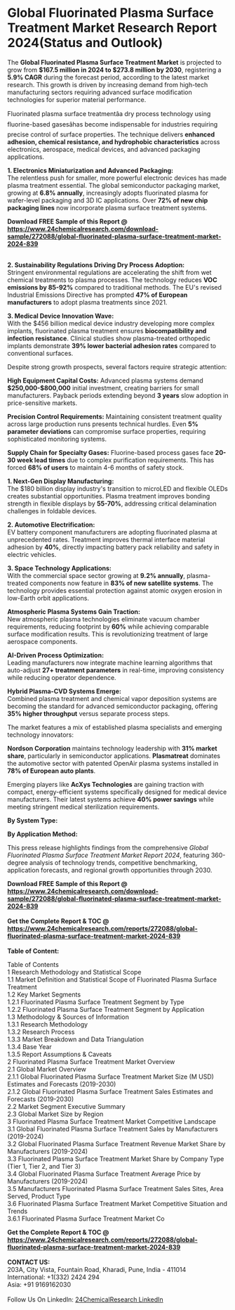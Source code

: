 <h1>Global Fluorinated Plasma Surface Treatment Market Research Report 2024(Status and Outlook)</h1><p>The <strong>Global Fluorinated Plasma Surface Treatment Market</strong> is projected to grow from <strong>$167.5 million in 2024 to $273.8 million by 2030</strong>, registering a <strong>5.9% CAGR</strong> during the forecast period, according to the latest market research. This growth is driven by increasing demand from high-tech manufacturing sectors requiring advanced surface modification technologies for superior material performance.</p><p>Fluorinated plasma surface treatmentâa dry process technology using fluorine-based gasesâhas become indispensable for industries requiring precise control of surface properties. The technique delivers <strong>enhanced adhesion, chemical resistance, and hydrophobic characteristics</strong> across electronics, aerospace, medical devices, and advanced packaging applications.</p><p><strong>1. Electronics Miniaturization and Advanced Packaging:</strong><br>
The relentless push for smaller, more powerful electronic devices has made plasma treatment essential. The global semiconductor packaging market, growing at <strong>6.8% annually</strong>, increasingly adopts fluorinated plasma for wafer-level packaging and 3D IC applications. Over <strong>72% of new chip packaging lines</strong> now incorporate plasma surface treatment systems.</p><div><b>Download FREE Sample of this Report @ 
            <a href="https://www.24chemicalresearch.com/download-sample/272088/global-fluorinated-plasma-surface-treatment-market-2024-839">
            https://www.24chemicalresearch.com/download-sample/272088/global-fluorinated-plasma-surface-treatment-market-2024-839</a></b></div><br><p><strong>2. Sustainability Regulations Driving Dry Process Adoption:</strong><br>
Stringent environmental regulations are accelerating the shift from wet chemical treatments to plasma processes. The technology reduces <strong>VOC emissions by 85-92%</strong> compared to traditional methods. The EU's revised Industrial Emissions Directive has prompted <strong>47% of European manufacturers</strong> to adopt plasma treatments since 2021.</p><p><strong>3. Medical Device Innovation Wave:</strong><br>
With the $456 billion medical device industry developing more complex implants, fluorinated plasma treatment ensures <strong>biocompatibility and infection resistance</strong>. Clinical studies show plasma-treated orthopedic implants demonstrate <strong>39% lower bacterial adhesion rates</strong> compared to conventional surfaces.</p><p>Despite strong growth prospects, several factors require strategic attention:</p><p><strong>High Equipment Capital Costs:</strong> Advanced plasma systems demand <strong>$250,000-$800,000</strong> initial investment, creating barriers for small manufacturers. Payback periods extending beyond <strong>3 years</strong> slow adoption in price-sensitive markets.</p><p><strong>Precision Control Requirements:</strong> Maintaining consistent treatment quality across large production runs presents technical hurdles. Even <strong>5% parameter deviations</strong> can compromise surface properties, requiring sophisticated monitoring systems.</p><p><strong>Supply Chain for Specialty Gases:</strong> Fluorine-based process gases face <strong>20-30 week lead times</strong> due to complex purification requirements. This has forced <strong>68% of users</strong> to maintain 4-6 months of safety stock.</p><p><strong>1. Next-Gen Display Manufacturing:</strong><br>
The $180 billion display industry's transition to microLED and flexible OLEDs creates substantial opportunities. Plasma treatment improves bonding strength in flexible displays by <strong>55-70%</strong>, addressing critical delamination challenges in foldable devices.</p><p><strong>2. Automotive Electrification:</strong><br>
EV battery component manufacturers are adopting fluorinated plasma at unprecedented rates. Treatment improves thermal interface material adhesion by <strong>40%</strong>, directly impacting battery pack reliability and safety in electric vehicles.</p><p><strong>3. Space Technology Applications:</strong><br>
With the commercial space sector growing at <strong>9.2% annually</strong>, plasma-treated components now feature in <strong>83% of new satellite systems</strong>. The technology provides essential protection against atomic oxygen erosion in low-Earth orbit applications.</p><p><strong>Atmospheric Plasma Systems Gain Traction:</strong><br>
	New atmospheric plasma technologies eliminate vacuum chamber requirements, reducing footprint by <strong>60%</strong> while achieving comparable surface modification results. This is revolutionizing treatment of large aerospace components.</p><p><strong>AI-Driven Process Optimization:</strong><br>
	Leading manufacturers now integrate machine learning algorithms that auto-adjust <strong>27+ treatment parameters</strong> in real-time, improving consistency while reducing operator dependence.</p><p><strong>Hybrid Plasma-CVD Systems Emerge:</strong><br>
	Combined plasma treatment and chemical vapor deposition systems are becoming the standard for advanced semiconductor packaging, offering <strong>35% higher throughput</strong> versus separate process steps.</p><p>The market features a mix of established plasma specialists and emerging technology innovators:</p><p><strong>Nordson Corporation</strong> maintains technology leadership with <strong>31% market share</strong>, particularly in semiconductor applications. <strong>Plasmatreat</strong> dominates the automotive sector with patented OpenAir plasma systems installed in <strong>78% of European auto plants</strong>.</p><p>Emerging players like <strong>AcXys Technologies</strong> are gaining traction with compact, energy-efficient systems specifically designed for medical device manufacturers. Their latest systems achieve <strong>40% power savings</strong> while meeting stringent medical sterilization requirements.</p><p><strong>By System Type:</strong>
	</p><p><strong>By Application Method:</strong>
	</p><p>This press release highlights findings from the comprehensive <em>Global Fluorinated Plasma Surface Treatment Market Report 2024</em>, featuring 360-degree analysis of technology trends, competitive benchmarking, application forecasts, and regional growth opportunities through 2030.</p><div><b>Download FREE Sample of this Report @ 
            <a href="https://www.24chemicalresearch.com/download-sample/272088/global-fluorinated-plasma-surface-treatment-market-2024-839">
            https://www.24chemicalresearch.com/download-sample/272088/global-fluorinated-plasma-surface-treatment-market-2024-839</a></b></div><br><div><b>Get the Complete Report & TOC @ 
            <a href="https://www.24chemicalresearch.com/reports/272088/global-fluorinated-plasma-surface-treatment-market-2024-839">
            https://www.24chemicalresearch.com/reports/272088/global-fluorinated-plasma-surface-treatment-market-2024-839</a></b></div><br>
            <b>Table of Content:</b><p>Table of Contents<br />
1 Research Methodology and Statistical Scope<br />
1.1 Market Definition and Statistical Scope of Fluorinated Plasma Surface Treatment<br />
1.2 Key Market Segments<br />
1.2.1 Fluorinated Plasma Surface Treatment Segment by Type<br />
1.2.2 Fluorinated Plasma Surface Treatment Segment by Application<br />
1.3 Methodology & Sources of Information<br />
1.3.1 Research Methodology<br />
1.3.2 Research Process<br />
1.3.3 Market Breakdown and Data Triangulation<br />
1.3.4 Base Year<br />
1.3.5 Report Assumptions & Caveats<br />
2 Fluorinated Plasma Surface Treatment Market Overview<br />
2.1 Global Market Overview<br />
2.1.1 Global Fluorinated Plasma Surface Treatment Market Size (M USD) Estimates and Forecasts (2019-2030)<br />
2.1.2 Global Fluorinated Plasma Surface Treatment Sales Estimates and Forecasts (2019-2030)<br />
2.2 Market Segment Executive Summary<br />
2.3 Global Market Size by Region<br />
3 Fluorinated Plasma Surface Treatment Market Competitive Landscape<br />
3.1 Global Fluorinated Plasma Surface Treatment Sales by Manufacturers (2019-2024)<br />
3.2 Global Fluorinated Plasma Surface Treatment Revenue Market Share by Manufacturers (2019-2024)<br />
3.3 Fluorinated Plasma Surface Treatment Market Share by Company Type (Tier 1, Tier 2, and Tier 3)<br />
3.4 Global Fluorinated Plasma Surface Treatment Average Price by Manufacturers (2019-2024)<br />
3.5 Manufacturers Fluorinated Plasma Surface Treatment Sales Sites, Area Served, Product Type<br />
3.6 Fluorinated Plasma Surface Treatment Market Competitive Situation and Trends<br />
3.6.1 Fluorinated Plasma Surface Treatment Market Co</p><div><b>Get the Complete Report & TOC @ 
            <a href="https://www.24chemicalresearch.com/reports/272088/global-fluorinated-plasma-surface-treatment-market-2024-839">
            https://www.24chemicalresearch.com/reports/272088/global-fluorinated-plasma-surface-treatment-market-2024-839</a></b></div><br><b>CONTACT US:</b><br>
            203A, City Vista, Fountain Road, Kharadi, Pune, India - 411014<br>
            International: +1(332) 2424 294<br>
            Asia: +91 9169162030 <br><br>
            Follow Us On LinkedIn: <a href="https://www.linkedin.com/company/24chemicalresearch/">24ChemicalResearch LinkedIn</a>